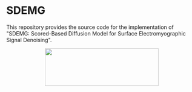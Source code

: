 # SDEMG
This repository provides the source code for the implementation of "SDEMG: Scored-Based Diffusion Model for Surface Electromyographic Signal Denoising". 
<p align="center">
  <img src=https://github.com/tonyliu0910/DiffuEMG/assets/71209514/d9146f80-24f5-4eb5-b227-f7062ac9415a width="300" height="100">
</p>
